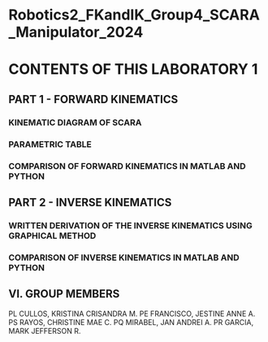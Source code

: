 # Robotics2_FKandIK_Group4_SCARA_Manipulator_2024

# CONTENTS OF THIS LABORATORY 1
## PART 1 - FORWARD KINEMATICS
### KINEMATIC DIAGRAM OF SCARA 

### PARAMETRIC TABLE

### COMPARISON OF FORWARD KINEMATICS IN MATLAB AND PYTHON

## PART 2 - INVERSE KINEMATICS
### WRITTEN DERIVATION OF THE INVERSE KINEMATICS USING GRAPHICAL METHOD

### COMPARISON OF INVERSE KINEMATICS IN MATLAB AND PYTHON

## VI. GROUP MEMBERS
 PL	CULLOS, KRISTINA CRISANDRA M.
 PE	FRANCISCO, JESTINE ANNE A.
 PS	RAYOS, CHRISTINE MAE C.
 PQ	MIRABEL, JAN ANDREI A.
 PR	GARCIA, MARK JEFFERSON R.



